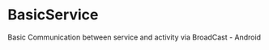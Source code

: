 BasicService
============

Basic Communication between service and activity via BroadCast - Android
